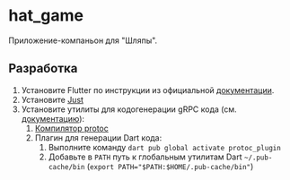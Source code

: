 # hat_game

Приложение-компаньон для "Шляпы".

## Разработка

1. Установите Flutter по инструкции из официальной [документации](https://docs.flutter.dev/get-started/install).
2. Установите [Just](https://github.com/casey/just)
3. Установите утилиты для кодогенерации gRPC кода (см. [документацию](https://grpc.io/docs/languages/dart/quickstart/)):
   1. [Компилятор protoc](https://grpc.io/docs/protoc-installation/)
   2. Плагин для генерации Dart кода:
      1. Выполните команду `dart pub global activate protoc_plugin`
      2. Добавьте в `PATH` путь к глобальным утилитам Dart `~/.pub-cache/bin` (`export PATH="$PATH:$HOME/.pub-cache/bin"`)